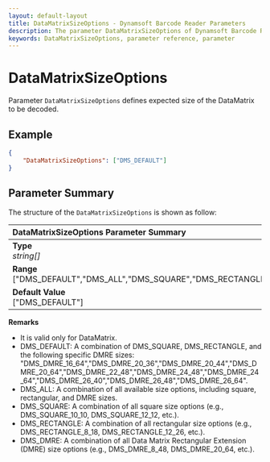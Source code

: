 ```yaml
---
layout: default-layout
title: DataMatrixSizeOptions - Dynamsoft Barcode Reader Parameters
description: The parameter DataMatrixSizeOptions of Dynamsoft Barcode Reader defines expected size of the DataMatrix to be decoded.
keywords: DataMatrixSizeOptions, parameter reference, parameter
---
```


# DataMatrixSizeOptions

Parameter `DataMatrixSizeOptions` defines expected size of the DataMatrix to be decoded.

## Example

```json
{
    "DataMatrixSizeOptions": ["DMS_DEFAULT"]
}
```

## Parameter Summary

The structure of the `DataMatrixSizeOptions` is shown as follow:

| DataMatrixSizeOptions  Parameter Summary |
| :--------------------------------- |
| **Type**<br>*string[]* |
| **Range**<br>["DMS_DEFAULT","DMS_ALL","DMS_SQUARE","DMS_RECTANGLE","DMS_DMRE","DMS_SQUARE_10_10","DMS_SQUARE_12_12","DMS_SQUARE_14_14","DMS_SQUARE_16_16","DMS_SQUARE_18_18","DMS_SQUARE_20_20","DMS_SQUARE_22_22","DMS_SQUARE_24_24","DMS_SQUARE_26_26","DMS_SQUARE_32_32","DMS_SQUARE_36_36","DMS_SQUARE_40_40","DMS_SQUARE_44_44","DMS_SQUARE_48_48","DMS_SQUARE_52_52","DMS_SQUARE_64_64","DMS_SQUARE_72_72","DMS_SQUARE_80_80","DMS_SQUARE_88_88","DMS_SQUARE_96_96","DMS_SQUARE_104_104","DMS_SQUARE_120_120","DMS_SQUARE_132_132","DMS_SQUARE_144_144","DMS_RECTANGLE_8_18","DMS_RECTANGLE_8_32","DMS_RECTANGLE_12_26","DMS_RECTANGLE_12_36","DMS_RECTANGLE_16_36","DMS_RECTANGLE_16_48","DMS_DMRE_8_48","DMS_DMRE_8_64","DMS_DMRE_8_80","DMS_DMRE_8_96","DMS_DMRE_8_120","DMS_DMRE_8_144","DMS_DMRE_12_64","DMS_DMRE_12_88","DMS_DMRE_16_64","DMS_DMRE_20_36","DMS_DMRE_20_44","DMS_DMRE_20_64","DMS_DMRE_22_48","DMS_DMRE_24_48","DMS_DMRE_24_64","DMS_DMRE_26_40","DMS_DMRE_26_48","DMS_DMRE_26_64"] |
| **Default Value**<br> ["DMS_DEFAULT"] |

**Remarks**

- It is valid only for DataMatrix.
- DMS_DEFAULT: A combination of DMS_SQUARE, DMS_RECTANGLE, and the following specific DMRE sizes: "DMS_DMRE_16_64","DMS_DMRE_20_36","DMS_DMRE_20_44","DMS_DMRE_20_64","DMS_DMRE_22_48","DMS_DMRE_24_48","DMS_DMRE_24_64","DMS_DMRE_26_40","DMS_DMRE_26_48","DMS_DMRE_26_64".
- DMS_ALL: A combination of all available size options, including square, rectangular, and DMRE sizes.
- DMS_SQUARE: A combination of all square size options (e.g., DMS_SQUARE_10_10, DMS_SQUARE_12_12, etc.).
- DMS_RECTANGLE: A combination of all rectangular size options (e.g., DMS_RECTANGLE_8_18, DMS_RECTANGLE_12_26, etc.).
- DMS_DMRE: A combination of all Data Matrix Rectangular Extension (DMRE) size options (e.g., DMS_DMRE_8_48, DMS_DMRE_20_64, etc.).
